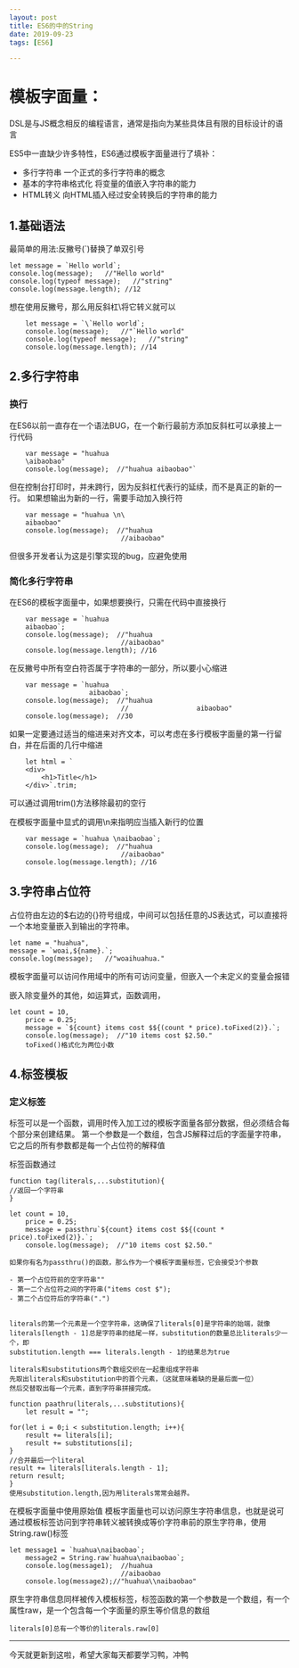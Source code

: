```yaml
---
layout: post
title: ES6的中的String
date: 2019-09-23
tags: [ES6]

---
```


# 模板字面量：

DSL是与JS概念相反的编程语言，通常是指向为某些具体且有限的目标设计的语言

ES5中一直缺少许多特性，ES6通过模板字面量进行了填补：

- 多行字符串 一个正式的多行字符串的概念
- 基本的字符串格式化 将变量的值嵌入字符串的能力
- HTML转义 向HTML插入经过安全转换后的字符串的能力




## 1.基础语法

最简单的用法:反撇号(`)替换了单双引号

    let message = `Hello world`;
    console.log(message);   //"Hello world"
    console.log(typeof message);   //"string"
    console.log(message.length); //12

想在使用反撇号，那么用反斜杠\将它转义就可以

        let message = `\`Hello world`;
        console.log(message);   //"`Hello world"
        console.log(typeof message);   //"string"
        console.log(message.length); //14





## 2.多行字符串

### 换行

在ES6以前一直存在一个语法BUG，在一个新行最前方添加反斜杠可以承接上一行代码

        var message = "huahua
        \aibaobao"
        console.log(message);  //"huahua aibaobao"`

但在控制台打印时，并未跨行，因为反斜杠代表行的延续，而不是真正的新的一行。
如果想输出为新的一行，需要手动加入换行符

        var message = "huahua \n\
        aibaobao"
        console.log(message);  //"huahua 
                                //aibaobao"

但很多开发者认为这是引擎实现的bug，应避免使用

### 简化多行字符串

在ES6的模板字面量中，如果想要换行，只需在代码中直接换行

        var message = `huahua 
        aibaobao`;
        console.log(message);  //"huahua 
                                //aibaobao"
        console.log(message.length); //16

在反撇号中所有空白符否属于字符串的一部分，所以要小心缩进

        var message = `huahua 
                        aibaobao`;
        console.log(message);  //"huahua 
                                //                 aibaobao"
        console.log(message);  //30

如果一定要通过适当的缩进来对齐文本，可以考虑在多行模板字面量的第一行留白，并在后面的几行中缩进

        let html = `
        <div>
            <h1>Title</h1>
        </div>`.trim;

可以通过调用trim()方法移除最初的空行

在模板字面量中显式的调用\n来指明应当插入新行的位置

        var message = `huahua \naibaobao`;
        console.log(message);  //"huahua 
                                //aibaobao"
        console.log(message.length); //16

## 3.字符串占位符

占位符由左边的$右边的{}符号组成，中间可以包括任意的JS表达式，可以直接将一个本地变量嵌入到输出的字符串。

    let name = "huahua",
    message = `woai,${name}.`;
    console.log(message);   //"woaihuahua."
    
模板字面量可以访问作用域中的所有可访问变量，但嵌入一个未定义的变量会报错

嵌入除变量外的其他，如运算式，函数调用，

    let count = 10,
        price = 0.25;
        message = `${count} items cost $${(count * price).toFixed(2)}.`;
        console.log(message);  //"10 items cost $2.50."
        toFixed()格式化为两位小数


## 4.标签模板

### 定义标签

标签可以是一个函数，调用时传入加工过的模板字面量各部分数据，但必须结合每个部分来创建结果。
第一个参数是一个数组，包含JS解释过后的字面量字符串，它之后的所有参数都是每一个占位符的解释值

标签函数通过

    function tag(literals,...substitution){
    //返回一个字符串
    }

    let count = 10,
        price = 0.25;
        message = passthru`${count} items cost $${(count * price).toFixed(2)}.`;
        console.log(message);  //"10 items cost $2.50."

    如果你有名为passthru()的函数，那么作为一个模板字面量标签，它会接受3个参数

    - 第一个占位符前的空字符串""
    - 第一二个占位符之间的字符串("items cost $");
    - 第二个占位符后的字符串(".")


    literals的第一个元素是一个空字符串，这确保了literals[0]是字符串的始端，就像literals[length - 1]总是字符串的结尾一样，substitution的数量总比literals少一个，即
    substitution.length === literals.length - 1的结果总为true

    literals和substitutions两个数组交织在一起重组成字符串
    先取出literals和substitution中的首个元素，（这就意味着缺的是最后面一位）
    然后交替取出每一个元素，直到字符串拼接完成。

    function paathru(literals,...substitutions){
        let result = "";
    
    for(let i = 0;i < substitution.length; i++){
        result += literals[i];
        result += substitutions[i];
    }
    //合并最后一个literal
    result += literals[literals.length - 1];
    return result;
    }
    使用substitution.length,因为用literals常常会越界。

在模板字面量中使用原始值
模板字面量也可以访问原生字符串信息，也就是说可通过模板标签访问到字符串转义被转换成等价字符串前的原生字符串，使用String.raw()标签

    let message1 = `huahua\naibaobao`;
        message2 = String.raw`huahua\naibaobao`;
        console.log(message1);  //huahua
                                //aibaobao
        console.log(message2);//"huahua\\naibaobao"

原生字符串信息同样被传入模板标签，标签函数的第一个参数是一个数组，有一个属性raw，是一个包含每一个字面量的原生等价信息的数组

    literals[0]总有一个等价的literals.raw[0]

---

今天就更新到这啦，希望大家每天都要学习鸭，冲鸭